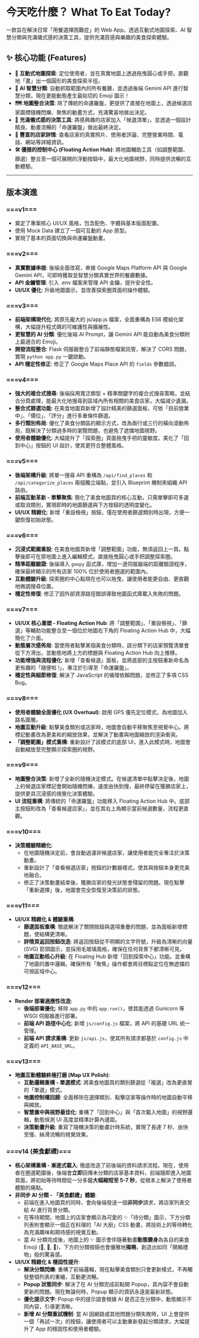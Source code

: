 # 今天吃什麼？ What To Eat Today?

一款旨在解決日常「用餐選擇困難症」的 Web App。透過互動式地圖探索、AI 智慧分類與充滿儀式感的決策工具，提供充滿質感與樂趣的美食探索體驗。

## ✨ 核心功能 (Features)

* **📍 互動式地圖探索**: 定位使用者，並在真實地圖上透過拖曳圓心或手把，直觀地「畫」出一個圓形的美食探索半徑。
* **🧠 AI 智慧分類**: 自動抓取範圍內的所有餐廳，並透過後端 Gemini API 進行智慧分類，現在更能動態產生最貼切的 Emoji 圖示！
* **🗺️ 地圖整合決策**: 除了傳統的命運羅盤，更提供了直接在地圖上，透過候選店家圖標隨機閃爍、聚焦的動畫方式，充滿驚喜地做出決定。
* **🎡 充滿儀式感的決策工具**: 將感興趣的店家加入「候選清單」，並透過一個設計精良、動畫流暢的「命運羅盤」做出最終決定。
* **📖 豐富的店家詳情**: 查看店家的真實照片、使用者評論、完整營業時間、電話、網站等詳細資訊。
* **🛠️ 優雅的控制中心 (Floating Action Hub)**: 將地圖輔助工具（如調整範圍、篩選）整合至一個可展開的浮動按鈕中，最大化地圖視野，同時提供流暢的互動體驗。

---

## **版本演進**

### ===v1===
* 奠定了專案核心 UI/UX 風格，包含配色、字體與基本版面配置。
* 使用 Mock Data 建立了一個可互動的 App 原型。
* 實現了基本的頁面切換與命運羅盤動畫。

### ===v2===
* **真實數據串接**: 後端全面改寫，串接 Google Maps Platform API 與 Google Gemini API，可即時獲取並智慧分類真實世界的餐廳數據。
* **API 金鑰管理**: 引入 .env 檔案來管理 API 金鑰，提升安全性。
* **UI/UX 優化**: 升級地圖圖示，並改善探索圈頁面的操作體驗。

### ===v3===
* **前端架構現代化**: 將原先龐大的 js/app.js 檔案，全面重構為 ES6 模組化架構，大幅提升程式碼的可維護性與擴展性。
* **更智慧的 AI 分類**: 優化後端 AI Prompt，讓 Gemini API 能自動為美食分類附上最適合的 Emoji。
* **開發流程整合**: Flask 伺服器整合了前端靜態檔案託管，解決了 CORS 問題，實現 `python app.py` 一鍵啟動。
* **API 穩定性修正**: 修正了 Google Maps Place API 的 `fields` 參數錯誤。

### ===v4===
* **強大的複合式搜尋**: 後端採用寬泛類型 + 精準關鍵字的複合式搜尋策略，並結合分頁處理，能最大化地搜尋到區域內所有相關的美食店家，大幅減少遺漏。
* **整合式篩選功能**: 在美食地圖頁新增了設計精美的篩選面板，可依「目前營業中」、「價位」、「評分」進行多重條件篩選。
* **多行類別佈局**: 優化了美食分類區的顯示方式，改為兩行或三行的橫向滾動佈局，既解決了分類過多時的瀏覽問題，也避免了遮擋地圖視野。
* **使用者體驗優化**: 大幅提升了「探索圈」頁面拖曳手把的靈敏度。美化了「回到中心」按鈕的 UI 設計，使其更符合整體風格。

### ===v5===
* **後端架構升級**: 將單一搜尋 API 重構為 `/api/find_places` 和 `/api/categorize_places` 兩個獨立端點，並引入 Blueprint 機制來組織 API 路由。
* **前端互動革新 - 單擊聚焦**: 簡化了美食地圖頁的核心互動，只需單擊即可多選或取消類別，實現即時的地圖篩選與下方按鈕的透明度變化。
* **UI/UX 精緻化**: 新增「重設檢視」按鈕，僅在使用者篩選類別時出現，方便一鍵恢復初始狀態。

### ===v6===
* **沉浸式範圍重設**: 在美食地圖頁新增「調整範圍」功能，無須返回上一頁。點擊後即可在原地圖上進入編輯模式，直接拖曳圓心或手把調整探索圈。
* **精準距離驗證**: 後端導入 `geopy` 函式庫，增加一道伺服器端的距離驗證程序，確保最終顯示的所有店家 100% 位於使用者圈選的範圍內。
* **互動體驗升級**: 探索圈的中心點現在也可以拖曳，讓使用者能更自由、更直觀地微調搜尋位置。
* **穩定性修復**: 修正了因外部資源路徑錯誤導致地圖函式庫載入失敗的問題。

### ===v7===
* **UI/UX 核心重塑 - Floating Action Hub**: 將「調整範圍」、「重設檢視」、「篩選」等輔助功能整合至一個位於地圖右下角的 Floating Action Hub 中，大幅簡化了介面。
* **動態層次感佈局**: 當使用者點擊某個美食分類時，該分類下的店家預覽清單會從下方滑出，並動態地將上方的標題與 Floating Action Hub 向上推移。
* **功能增強與流程優化**: 新增「查看候選」面板，並將底部的主按鈕重新命名為更有趣的「隨便啦 !」，專注於引導至「命運羅盤」。
* **穩定性與細節修復**: 解決了 JavaScript 的循環依賴問題，並修正了多項 CSS Bug。

### ===v8===
* **使用者體驗全面優化 (UX Overhaul)**: 啟用 GPS 優先定位模式，為地圖加入路名圖層。
* **地圖互動升級**: 點擊美食類別或店家時，地圖會自動平移聚焦至視覺中心。將標記動畫改為更柔和的縮放效果，並解決了動畫與地圖縮放的渲染衝突。
* **「調整範圍」模式重構**: 重新設計了該模式的底部 UI，進入此模式時，地圖會自動縮放至完整顯示探索圈的視野。

### ===v9===
* **地圖整合決策**: 新增了全新的隨機決定模式。在候選清單中點擊決定後，地圖上的候選店家標記會開始隨機閃爍，速度由快到慢，最終停留在獲勝店家上，提供更具沉浸感的視覺化決策體驗。
* **UI 流程重構**: 將傳統的「命運羅盤」功能移入 Floating Action Hub 中。底部主按鈕則改為「查看候選店家」，並在其右上角顯示當前候選數量，流程更直觀。

### ===v10===
* **決策體驗精緻化**:
    * 在地圖隨機決定前，會自動過濾非候選店家，讓使用者能完全專注於決策動畫。
    * 重新設計了「查看候選店家」按鈕的計數器樣式，使其與按鈕本身更完美地融合。
    * 修正了決策動畫結束後，獲勝店家的發光狀態會殘留的問題。現在點擊「重新選擇」後，地圖會完全恢復至決策前的狀態。

### ===v11===
* **UI/UX 精緻化 & 體驗重構**:
    * **篩選面板重構**: 徹底解決了關閉按鈕與選項重疊的問題，並為面板新增標題，使結構更清晰。
    * **詳情頁返回按鈕改造**: 將返回按鈕從不明顯的文字符號，升級為清晰的向量 (SVG) 箭頭圖示，並採用毛玻璃風格，確保在任何背景下都清晰可見。
    * **地圖互動核心升級**: 在 Floating Hub 新增「回到探索中心」功能。並重構了地圖的置中邏輯，確保所有「聚焦」操作都會將目標點定位在無遮擋的可視區域中心。

### ===v12===
* **Render 部署適應性改造**:
    * **後端部署優化**: 移除 `app.py` 中的 `app.run()`，使其能透過 Gunicorn 等 WSGI 伺服器進行部署。
    * **前端 API 路徑中心化**: 新增 `js/config.js` 檔案，將 API 的基礎 URL 統一管理。
    * **前端 API 請求重構**: 更新 `js/api.js`，使其所有請求都基於 `config.js` 中定義的 `API_BASE_URL`。

### ===v13===
* **地圖互動體驗終極打磨 (Map UX Polish)**:
    * **互動邏輯重構 - 單選模式**: 將美食地圖頁的類別篩選從「複選」改為更直覺的「單選」模式。
    * **地圖控制權回歸**: 全面移除在選擇類別、點擊店家等操作時的地圖自動平移與縮放。
    * **智慧置中與視野最佳化**: 重構了「回到中心」與「首次載入地圖」的視野邏輯，動態偵測 UI 高度並精準計算內邊距。
    * **決策動畫升級**: 重寫了隨機決策的動畫計時系統，實現了長達 7 秒、由快至慢、絲滑流暢的視覺效果。

### ===v14 (美食獻禮)===
* **核心架構重構 - 漸進式載入**: 徹底改造了前後端的資料請求流程。現在，使用者在圈選範圍後，後端會**立即**回傳未分類的店家基本資料，前端隨即進入地圖頁面，將初始等待時間從一分多鐘**大幅縮短至 5-7 秒**，從根本上解決了使用者體驗的痛點。
* **非同步 AI 分類 - 「美食獻禮」體驗**:
    * 前端在進入地圖頁的同時，會向後端發送一個**非同步**請求，將店家列表交給 AI 進行背景分類。
    * 在等待期間，地圖上的店家會顯示為可愛的 ✨「待分類」圖示，下方分類列表則會顯示一個正在料理的「AI 大廚」CSS 動畫，將技術上的等待轉化為充滿趣味和期待感的視覺互動。
    * 當 AI 分類完成後，地圖上的 ✨ 圖示會伴隨著動畫**動態變身**為各自的美食 Emoji (🍜, 🍣, 🍔)，下方的分類按鈕也會優雅地**揭曉**，創造出如同「開箱禮物」般的驚喜感。
* **UI/UX 精緻化 & 穩固性提升**:
    * **解決分類閃爍**: 重構了前端邏輯，現在點擊美食類別只會更新樣式，不再觸發整個列表的重繪，互動更流暢。
    * **Popup 狀態同步**: 解決了在 AI 分類完成前點開 Popup，其內容不會自動更新的問題。現在無論何時，Popup 顯示的資訊永遠是最新狀態。
    * **優化提示文字**: Popup 中的提示語會根據 AI 是否正在分類中，動態顯示不同內容，引導更清晰。
    * **新增 AI 分類重試機制**: 當 AI 因網路或其他問題分類失敗時，UI 上會提供一個「再試一次」的按鈕，讓使用者可以主動重新發起分類請求，大幅提升了 App 的穩固性和使用者體驗。
